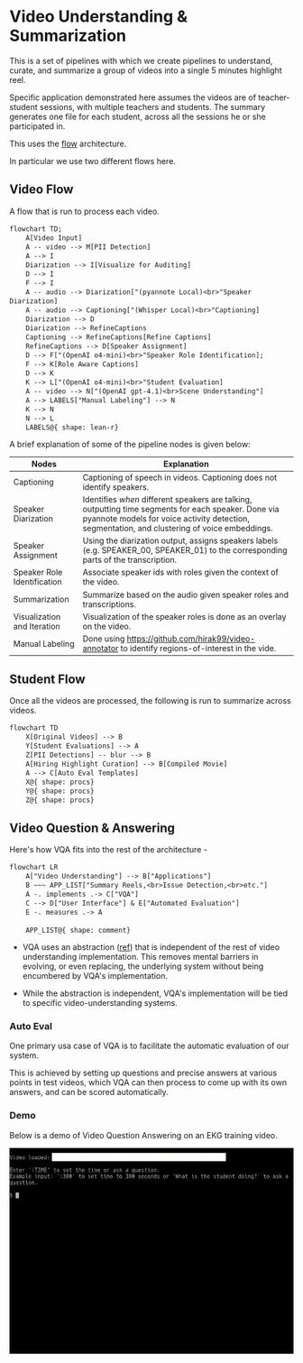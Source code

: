 # Video Understanding & Summarization

This is a set of pipelines with which we create pipelines to understand, curate, and summarize a group of videos into a single 5 minutes highlight reel.

Specific application demonstrated here assumes the videos are of teacher-student sessions, with multiple teachers and students. The summary generates one file for each student, across all the sessions he or she participated in.

This uses the [flow](../flow/README.md) architecture.

In particular we use two different flows here.

## Video Flow
A flow that is run to process each video.
```mermaid
flowchart TD;
    A[Video Input]
    A -- video --> M[PII Detection]
    A --> I
    Diarization --> I[Visualize for Auditing]
    D --> I
    F --> I
    A -- audio --> Diarization["(pyannote Local)<br>"Speaker Diarization]
    A -- audio --> Captioning["(Whisper Local)<br>"Captioning]
    Diarization --> D
    Diarization --> RefineCaptions
    Captioning --> RefineCaptions[Refine Captions]
    RefineCaptions --> D[Speaker Assignment]
    D --> F["(OpenAI o4-mini)<br>"Speaker Role Identification];
    F --> K[Role Aware Captions]
    D --> K
    K --> L["(OpenAI o4-mini)<br>"Student Evaluation]
    A -- video --> N["(OpenAI gpt-4.1)<br>Scene Understanding"]
    A --> LABELS["Manual Labeling"] --> N
    K --> N
    N --> L
    LABELS@{ shape: lean-r}
```

A brief explanation of some of the pipeline nodes is given below:


| Nodes                       | Explanation                                                                                                                                                                                           |
| --------------------------- | ----------------------------------------------------------------------------------------------------------------------------------------------------------------------------------------------------- |
| Captioning                  | Captioning of speech in videos. Captioning does not identify speakers.                                                                                                                                |
| Speaker Diarization         | Identifies *when* different speakers are talking, outputting time segments for each speaker. Done via pyannote models for voice activity detection, segmentation, and clustering of voice embeddings. |
| Speaker Assignment          | Using the diarization output, assigns speakers labels (e.g. SPEAKER_00, SPEAKER_01)  to the corresponding parts of the transcription.                                                                 |
| Speaker Role Identification | Associate speaker ids with roles given the context of the video.                                                                                                                                      |
| Summarization               | Summarize based on the audio given speaker roles and transcriptions.                                                                                                                                  |
| Visualization and Iteration | Visualization of the speaker roles is done as an overlay on the video.                                                                                                                                |
| Manual Labeling             | Done using https://github.com/hirak99/video-annotator to identify regions-of-interest in the vide.                                                                                                    |

## Student Flow
Once all the videos are processed, the following is run to summarize across videos.

```mermaid
flowchart TD
    X[Original Videos] --> B
    Y[Student Evaluations] --> A
    Z[PII Detections] -- blur --> B
    A[Hiring Highlight Curation] --> B[Compiled Movie]
    A --> C[Auto Eval Templates]
    X@{ shape: procs}
    Y@{ shape: procs}
    Z@{ shape: procs}
```

## Video Question & Answering

Here's how VQA fits into the rest of the architecture -

```mermaid
flowchart LR
    A["Video Understanding"] --> B["Applications"]
    B ~~~ APP_LIST["Summary Reels,<br>Issue Detection,<br>etc."]
    A -. implements .-> C["VQA"]
    C --> D["User Interface"] & E["Automated Evaluation"]
    E -. measures .-> A

    APP_LIST@{ shape: comment}
```

- VQA uses an abstraction ([ref](./vqa/abstract_vqa.py)) that is independent of the rest of video understanding implementation. This removes mental barriers in evolving, or even replacing, the underlying system without being encumbered by VQA's implementation.

- While the abstraction is independent, VQA's implementation will be tied to specific video-understanding systems.

### Auto Eval

One primary usa case of VQA is to facilitate the automatic evaluation of our system.

This is achieved by setting up questions and precise answers at various points in test videos, which VQA can then process to come up with its own answers, and can be scored automatically.

### Demo

Below is a demo of Video Question Answering on an EKG training video.

![](https://github.com/hirak99/_media_assets/blob/master/vqa_demo_20250803_whiteout.gif?raw=true)
